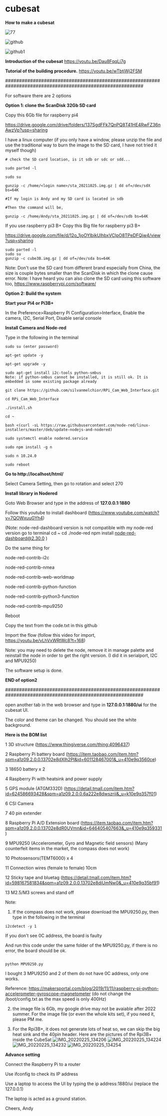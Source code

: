 # **cubesat**
**How to make a cubesat**

![77](https://user-images.githubusercontent.com/8468724/138394448-fa24b3db-534f-460e-a696-4718366a1069.jpg)

![github](https://user-images.githubusercontent.com/8468724/138434055-b095bcbc-7dda-4cec-becb-fe52057c542e.jpg)

![github1](https://user-images.githubusercontent.com/8468724/138435066-fdff597f-a795-44e3-85ae-457064cec861.jpg)

**Introduction of the cubesat**
https://youtu.be/Dau8FqqLi7g

**Tutorial of the building procedure.**
https://youtu.be/wTbtjWj2FSM

##########################################################################################################

For software there are 2 options

**Option 1: clone the ScanDisk 32Gb SD card**

Copy this 6Gb file for raspberry pi4

https://drive.google.com/drive/folders/137SgdFFk7QnPQ8T41HE4RwFZ36nAwzVp?usp=sharing

I have a linux computer (if you only have a window, please unzip the file and use the traditional way to burn the image to the SD card, I have not tried it myself though)
```
# check the SD card location, is it sdb or sdc or sdd...

sudo parted -l

sudo su

gunzip -c /home/<login name>/sta_20211025.img.gz | dd of=/dev/sdX bs=64K
  
#If my login is Andy and my SD card is located in sdb
  
#Then the command will be,

gunzip -c /home/Andy/sta_20211025.img.gz | dd of=/dev/sdb bs=64K
```

If you use raspberry pi3 B+
Copy this Big file for raspberry pi3 B+

https://drive.google.com/file/d/12o_1joOYlbikUlhbxVCIpO8TPeDFQjw4/view?usp=sharing
```
sudo parted -l
sudo su
gunzip -c cube3B.img.gz | dd of=/dev/sda bs=64K
```

Note: Don't use the SD card from different brand especially from China, the size is couple bytes smaller than the ScanDisk in which the clone cause error.
Note: I have heard you can also clone the SD card using this software too, https://www.raspberrypi.com/software/

**Option 2: Build the system**

  **Start your Pi4 or Pi3B+**

  In the Preference>Raspberry Pi Configuration>Interface, Enable the camera, I2C, Serial Port, Disable serial console

  **Install Camera and Node-red**

  Type in the following in the terminal

```
sudo su (enter password)

apt-get update -y

apt-get upgrade -y

sudo apt-get install i2c-tools python-smbus
Note: if python-smbus cannot be installed, it is still ok. It is embedded in some existing package already

git clone https://github.com/silvanmelchior/RPi_Cam_Web_Interface.git

cd RPi_Cam_Web_Interface

./install.sh

cd ~

bash <(curl -sL https://raw.githubusercontent.com/node-red/linux-installers/master/deb/update-nodejs-and-nodered)

sudo systemctl enable nodered.service

sudo npm install -g n

sudo n 10.24.0

sudo reboot
```
  **Go to http://localhost/html/**

  Select Camera Setting, then go to rotation and select 270

  **Install library in Nodered**

  Goto Web Browser and type in the address of **127.0.0.1:1880**

  Follow this youtube to install dashboard (https://www.youtube.com/watch?v=7QOWxuuGYh4)

  (Note: node-red-dashboard version is not compatible with my node-red version
  go to terminal
  cd ~
  cd ./node-red
  npm install node-red-dashboard@2.30.0
  )

  Do the same thing for 

  node-red-contrib-i2c

  node-red-contrib-nmea

  node-red-contrib-web-worldmap

  node-red-contrib-python-function

  node-red-contrib-python3-function

  node-red-contrib-mpu9250
  
  Reboot

  Copy the text from the code.txt in this github

  Import the flow (follow this video for import, https://youtu.be/vLhVxWRtWc8?t=168)

  Note: you may need to delete the node, remove it in manage palette and reinstall the node in order to get the right version. (I did it in serialport, I2C and MPU9250)

The software setup is done.

**END of option2**

##########################################################################################################

open another tab in the web browser and type in **127.0.0.1:1880/ui** for the cubesat UI.

The color and theme can be changed. You should see the white background.



**Here is the BOM list**

1	3D structure (https://www.thingiverse.com/thing:4096437)

2	Raspberry Pi battery board (https://item.taobao.com/item.htm?spm=a1z09.2.0.0.13702e8dXlh2PI&id=601128467001&_u=410e9q3560ce)

3	18650 battery x 2

4	Raspberry Pi with heatsink and power supply

5	GPS module (ATGM332D) (https://detail.tmall.com/item.htm?id=624586693428&spm=a1z09.2.0.0.6a222e8dwszrii&_u=k10e9q357f01)

6	CSI Camera

7	40 pin extender

8	Raspberry Pi A/D Extension board (https://item.taobao.com/item.htm?spm=a1z09.2.0.0.13702e8dR0UVmn&id=646405407663&_u=410e9q359331)

9	MPU9250 (Accelerometer, Gyro and Magnetic field sensors) (Many counterfeit items in the market, the compass does not work)

10	Photosensors(TEMT6000) x 4 

11	Connection wires (female to female) 10cm

12	Sticky tape and bluetag (https://detail.tmall.com/item.htm?id=598167581834&spm=a1z09.2.0.0.13702e8diUmNw0&_u=410e9q35bf91)

13	M2.5/M3 screws and stand off

Note: 
1. If the compass does not work, please download the MPU9250.py, then type in the following in the terminal
```
i2cdetect -y 1
```
If you don't see 0C address, the board is faulty

And run this code under the same folder of the MPU9250.py, if there is no error, the board should be ok.
```

python MPU9250.py
```
I bought 3 MPU9250 and 2 of them do not have 0C address, only one works.

Reference: https://makersportal.com/blog/2019/11/11/raspberry-pi-python-accelerometer-gyroscope-magnetometer (do not change the /boot/config.txt as the max speed is only 400Hz)

2. the image file is 6Gb, my google drive may not be avaiable after 2022 summer.
For the image file (or even the whole kits set), if you need it, please PM me.

3. For the Rpi3B+, it does not generate lots of heat so, we can skip the big heat sink and the 40pin header. Here are the pictures of the Rpi3B+ inside the CubeSat
![IMG_20220225_134206](https://user-images.githubusercontent.com/8468724/156783486-c87d45da-3e01-437e-81f7-528b9129d2bf.jpg)
![IMG_20220225_134224](https://user-images.githubusercontent.com/8468724/156783548-e734125c-3487-40c3-a4f2-f76ce66caa1a.jpg)
![IMG_20220225_134232](https://user-images.githubusercontent.com/8468724/156783734-1091b5f0-e737-4e7f-873d-e57f337688a9.jpg)
![IMG_20220225_134254](https://user-images.githubusercontent.com/8468724/156783790-e0dc4c86-effd-4d82-8b0c-89b7c503f2a2.jpg)

**Advance setting**

Connect the Raspberry Pi to a router

Use ifconfig to check its IP address

Use a laptop to access the UI by typing the ip address:1880/ui (replace the 127.0.0.1)  
  
The laptop is acted as a ground station.

  
Cheers,
Andy
